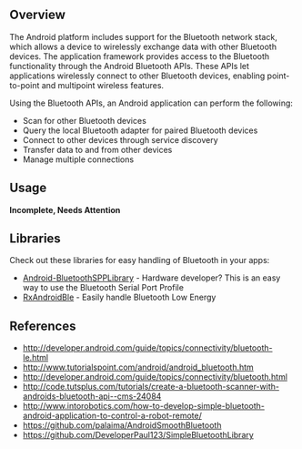 ## Overview

The Android platform includes support for the Bluetooth network stack, which allows a device to wirelessly exchange data with other Bluetooth devices. The application framework provides access to the Bluetooth functionality through the Android Bluetooth APIs. These APIs let applications wirelessly connect to other Bluetooth devices, enabling point-to-point and multipoint wireless features.

Using the Bluetooth APIs, an Android application can perform the following:

 * Scan for other Bluetooth devices
 * Query the local Bluetooth adapter for paired Bluetooth devices
 * Connect to other devices through service discovery
 * Transfer data to and from other devices
 * Manage multiple connections

## Usage

**Incomplete, Needs Attention**

## Libraries

Check out these libraries for easy handling of Bluetooth in your apps:

 * [Android-BluetoothSPPLibrary](https://github.com/akexorcist/Android-BluetoothSPPLibrary) - Hardware developer? This is an easy way to use the Bluetooth Serial Port Profile
 * [RxAndroidBle](https://github.com/Polidea/RxAndroidBle) - Easily handle Bluetooth Low Energy

## References

* <http://developer.android.com/guide/topics/connectivity/bluetooth-le.html>
* <http://www.tutorialspoint.com/android/android_bluetooth.htm>
* <http://developer.android.com/guide/topics/connectivity/bluetooth.html>
* <http://code.tutsplus.com/tutorials/create-a-bluetooth-scanner-with-androids-bluetooth-api--cms-24084>
* <http://www.intorobotics.com/how-to-develop-simple-bluetooth-android-application-to-control-a-robot-remote/>
* <https://github.com/palaima/AndroidSmoothBluetooth>
* <https://github.com/DeveloperPaul123/SimpleBluetoothLibrary>